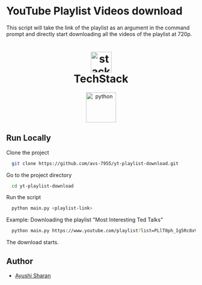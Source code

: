 # YouTube Playlist Videos download

This script will take the link of the playlist as an argument in the command prompt and directly start downloading all the videos of the playlist at 720p.

<h1 align="center">
  <img src="https://ik.imagekit.io/pq7opoglh/GitHub_ReadMe/stack_GjMfbKvDP.svg?ik-sdk-version=javascript-1.4.3&updatedAt=1655143763495" width="55" alt="stacklogo-python" />
 <br>
 TechStack</h1>

<div align="center">
<img src="https://raw.githubusercontent.com/gilbarbara/logos/master/logos/python.svg" alt="python" width="80" height="80"/>
</div>

## Run Locally

Clone the project

```bash
  git clone https://github.com/avs-7955/yt-playlist-download.git
```

Go to the project directory

```bash
  cd yt-playlist-download
```

Run the script

```bash
  python main.py <playlist-link>
```

Example: Downloading the playlist "Most Interesting Ted Talks"

```bash
  python main.py https://www.youtube.com/playlist?list=PLlT0ph_Ig5Rc8xVBw47aZfLsOGw-lxRWb
```

The download starts.

## Author

-   [Ayushi Sharan](https://github.com/avs-7955)

